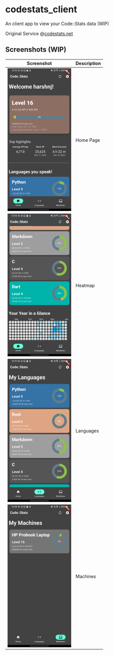 # codestats_client

An client app to view your Code::Stats data (WIP)

Original Service @[codestats.net](https://codestats.net/)

## Screenshots (WIP)

| Screenshot | Description |
|------------|-------------|
| <img src="images/home.png" width="200px" alt="Home Page"/> | Home Page |
| <img src="images/heatmap.png" width="200px" alt="Heatmap"/> | Heatmap |
| <img src="images/langs.png" width="200px" alt="Languages"/> | Languages |
| <img src="images/machines.png" width="200px" alt="Machines"/> | Machines |
